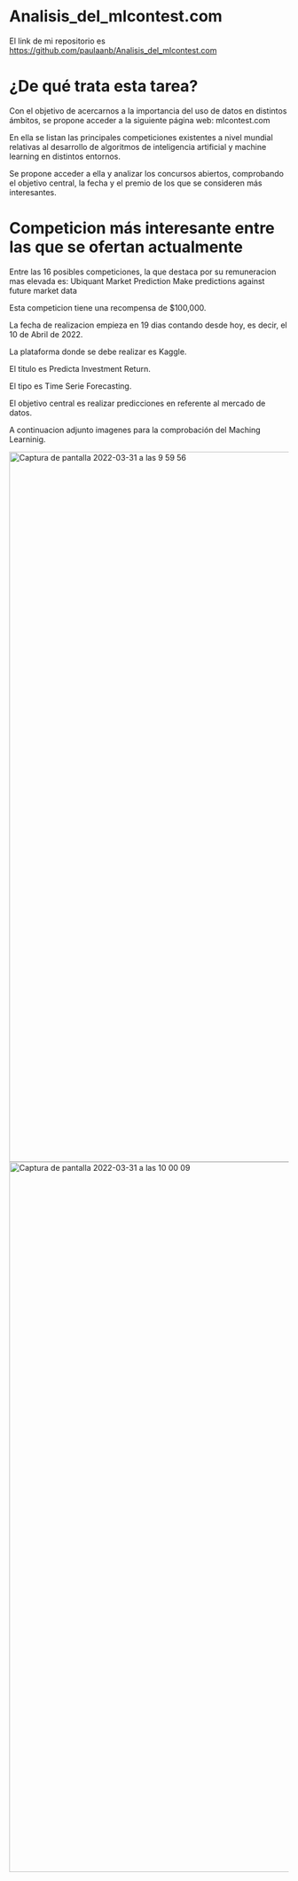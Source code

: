 # Analisis_del_mlcontest.com

El link de mi repositorio es https://github.com/paulaanb/Analisis_del_mlcontest.com

# ¿De qué trata esta tarea?
Con el objetivo de acercarnos a la importancia del uso de datos en distintos ámbitos, se propone acceder a la siguiente página web: mlcontest.com

En ella se listan las principales competiciones existentes a nivel mundial relativas al desarrollo de algoritmos de inteligencia artificial y machine learning en distintos entornos.

Se propone acceder a ella y analizar los concursos abiertos, comprobando el objetivo central, la fecha y el premio de los que se consideren más interesantes.

# Competicion más interesante entre las que se ofertan actualmente

Entre las 16 posibles competiciones, la que destaca por su remuneracion mas elevada es:
Ubiquant Market Prediction
Make predictions against future market data

Esta competicion tiene una recompensa de $100,000.

La fecha de realizacion empieza en 19 dias contando desde hoy, es decir, el 10 de Abril de 2022.

La plataforma donde se debe realizar es Kaggle.

El titulo es Predicta Investment Return.

El tipo es Time Serie Forecasting.

El objetivo central es realizar predicciones en referente al mercado de datos.


A continuacion adjunto imagenes para la comprobación del Maching Learninig.

<img width="1280" alt="Captura de pantalla 2022-03-31 a las 9 59 56" src="https://user-images.githubusercontent.com/91721496/161008484-b2adc3a7-cbaf-477a-b666-ef437ed85afa.png">
<img width="1280" alt="Captura de pantalla 2022-03-31 a las 10 00 09" src="https://user-images.githubusercontent.com/91721496/161008495-9d1d2e49-d279-4653-8cb8-bd772debcaab.png">


